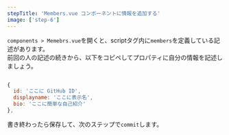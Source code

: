 ```yaml
---
stepTitle: 'Members.vue コンポーネントに情報を追加する'
image: ['step-6']
---
```


`components > Memebrs.vue`を開くと、scriptタグ内に`members`を定義している記述があります。  
前回の人の記述の続きから、以下をコピペしてプロパティに自分の情報を記述しましょう。  

```JavaScript

{
  id: 'ここに GitHub ID',
  displayname: 'ここに表示名',
  bio: 'ここに簡単な自己紹介'
},

```

書き終わったら保存して、次のステップで`commit`します。

